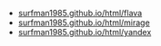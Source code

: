 <ul>
  <li><a href="https://surfman1985.github.io/html/flava">surfman1985.github.io/html/flava</a></li>
  <li><a href="https://surfman1985.github.io/html/mirage">surfman1985.github.io/html/mirage</a></li>
  <li><a href="https://surfman1985.github.io/html/yandex">surfman1985.github.io/html/yandex</a></li>
</ul>
